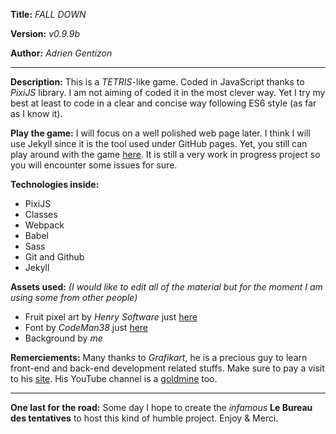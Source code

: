 **Title:** _FALL DOWN_

**Version:** _v0.9.9b_

**Author:** _Adrien Gentizon_

---

**Description:**
This is a _TETRIS_-like game. Coded in JavaScript thanks to _PixiJS_ library.
I am not aiming of coded it in the most clever way. Yet I try my best at least to code
in a clear and concise way following ES6 style (as far as I know it).

**Play the game:**
I will focus on a well polished web page later. I think I will use Jekyll since it is the tool used under GitHub pages.
Yet, you still can play around with the game [here](https://github.com/AdrienGentizon/FallDown).
It is still a very work in progress project so you will encounter some issues for sure.

**Technologies inside:**

- PixiJS
- Classes
- Webpack
- Babel
- Sass
- Git and Github
- Jekyll

**Assets used:**
_(I would like to edit all of the material but for the moment I am using some from other people)_

- Fruit pixel art by _Henry Software_ just [here](https://henrysoftware.itch.io/pixel-food)
- Font by _CodeMan38_ just [here](https://fonts.google.com/specimen/Press+Start+2P?query=start+2p)
- Background by _me_

**Remerciements:**
Many thanks to _Grafikart_, he is a precious guy to learn front-end and back-end development related stuffs. Make sure to pay a visit to his [site](https://www.grafikart.fr/). His YouTube channel is a [goldmine](https://www.youtube.com/user/grafikarttv) too.

---

**One last for the road:**
Some day I hope to create the _infamous_ **Le Bureau des tentatives** to host this kind of humble project.
Enjoy & Merci.
